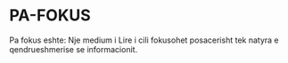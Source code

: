 PA-FOKUS
========

Pa fokus eshte: Nje medium i Lire i cili fokusohet posacerisht tek natyra e qendrueshmerise se informacionit. 

